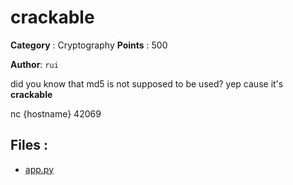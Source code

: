 # crackable

**Category** : Cryptography
**Points** : 500

**Author**: `rui`

did you know that md5 is not supposed to be used? yep cause it's **crackable**


nc {hostname} 42069

## Files : 
 - [app.py](./app.py)


